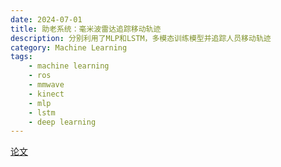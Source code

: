 ```yaml
---
date: 2024-07-01
title: 助老系统：毫米波雷达追踪移动轨迹
description: 分别利用了MLP和LSTM，多模态训练模型并追踪人员移动轨迹
category: Machine Learning
tags:
    - machine learning
    - ros
    - mmwave
    - kinect
    - mlp
    - lstm
    - deep learning
---
```


<VideoPlayer
  bilibiliId=""
  youtubeId="XsEsTpw-Vd4"
/>

[论文](https://dx.doi.org/10.1109/CYBER63482.2024.10749183)
